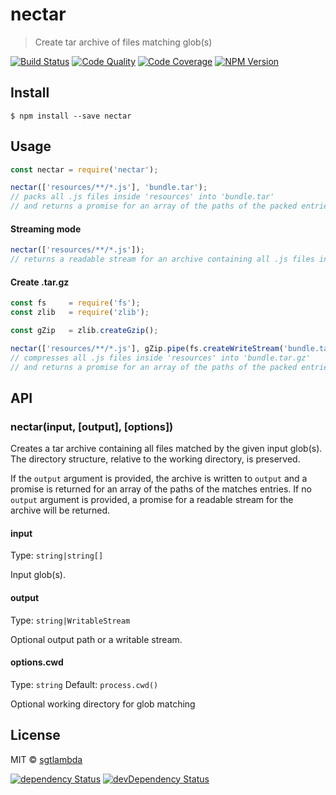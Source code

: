 # nectar

> Create tar archive of files matching glob(s)

[![Build Status][travis-image]][travis-url]
[![Code Quality][codeclimate-image]][codeclimate-url]
[![Code Coverage][coveralls-image]][coveralls-url]
[![NPM Version][npm-image]][npm-url]


## Install

```
$ npm install --save nectar
```


## Usage

```js
const nectar = require('nectar');

nectar(['resources/**/*.js'], 'bundle.tar');
// packs all .js files inside 'resources' into 'bundle.tar' 
// and returns a promise for an array of the paths of the packed entries
```

#### Streaming mode

```js
nectar(['resources/**/*.js']);
// returns a readable stream for an archive containing all .js files inside 'resources'
```

#### Create .tar.gz

```js
const fs     = require('fs');
const zlib   = require('zlib');

const gZip   = zlib.createGzip();

nectar(['resources/**/*.js'], gZip.pipe(fs.createWriteStream('bundle.tar.gz')));
// compresses all .js files inside 'resources' into 'bundle.tar.gz' 
// and returns a promise for an array of the paths of the packed entries
```

## API

### nectar(input, [output], [options])

Creates a tar archive containing all files matched by the given input glob(s). The directory structure, relative to the working directory, is preserved.

If the `output` argument is provided, the archive is written to `output` and a promise is returned for an array of the paths of the matches entries.
If no `output` argument is provided, a promise for a readable stream for the archive will be returned.

#### input

Type: `string|string[]`

Input glob(s).

#### output

Type: `string|WritableStream`

Optional output path or a writable stream.

#### options.cwd

Type: `string`
Default: `process.cwd()`

Optional working directory for glob matching

## License

MIT © [sgtlambda](http://github.com/sgtlambda)

[![dependency Status][david-image]][david-url]
[![devDependency Status][david-dev-image]][david-dev-url]

[travis-image]: https://img.shields.io/travis/sgtlambda/nectar.svg?style=flat-square
[travis-url]: https://travis-ci.org/sgtlambda/nectar

[codeclimate-image]: https://img.shields.io/codeclimate/github/sgtlambda/nectar.svg?style=flat-square
[codeclimate-url]: https://codeclimate.com/github/sgtlambda/nectar

[david-image]: https://img.shields.io/david/sgtlambda/nectar.svg?style=flat-square
[david-url]: https://david-dm.org/sgtlambda/nectar

[david-dev-image]: https://img.shields.io/david/dev/sgtlambda/nectar.svg?style=flat-square
[david-dev-url]: https://david-dm.org/sgtlambda/nectar#info=devDependencies

[coveralls-image]: https://img.shields.io/coveralls/sgtlambda/nectar.svg?style=flat-square
[coveralls-url]: https://coveralls.io/r/sgtlambda/nectar

[npm-image]: https://img.shields.io/npm/v/nectar.svg?style=flat-square
[npm-url]: https://www.npmjs.com/package/nectar
